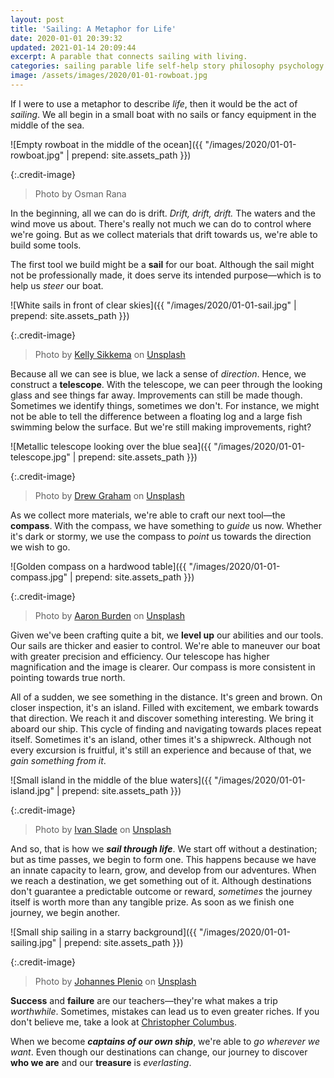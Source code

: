 ```yaml
---
layout: post
title: 'Sailing: A Metaphor for Life'
date: 2020-01-01 20:39:32
updated: 2021-01-14 20:09:44
excerpt: A parable that connects sailing with living.
categories: sailing parable life self-help story philosophy psychology
image: /assets/images/2020/01-01-rowboat.jpg
---
```


If I were to use a metaphor to describe _life_, then it would be the act of _sailing_. We all begin in a small boat with no sails or fancy equipment in the middle of the sea.

![Empty rowboat in the middle of the ocean]({{ "/images/2020/01-01-rowboat.jpg" | prepend: site.assets_path }})

{:.credit-image}

> Photo by Osman Rana

In the beginning, all we can do is drift. _Drift, drift, drift._ The waters and the wind move us about. There's really not much we can do to control where we're going. But as we collect materials that drift towards us, we're able to build some tools.

The first tool we build might be a **sail** for our boat. Although the sail might not be professionally made, it does serve its intended purpose&mdash;which is to help us _steer_ our boat.

![White sails in front of clear skies]({{ "/images/2020/01-01-sail.jpg" | prepend: site.assets_path }})

{:.credit-image}

> Photo by [Kelly Sikkema](https://unsplash.com/@kellysikkema) on [Unsplash](https://unsplash.com/photos/jinWKnH0m5A)

Because all we can see is blue, we lack a sense of _direction_. Hence, we construct a **telescope**. With the telescope, we can peer through the looking glass and see things far away. Improvements can still be made though. Sometimes we identify things, sometimes we don't. For instance, we might not be able to tell the difference between a floating log and a large fish swimming below the surface. But we're still making improvements, right?

![Metallic telescope looking over the blue sea]({{ "/images/2020/01-01-telescope.jpg" | prepend: site.assets_path }})

{:.credit-image}

> Photo by [Drew Graham](https://unsplash.com/@dizzyd718) on [Unsplash](https://unsplash.com/photos/_Sr03VSKIeg)

As we collect more materials, we're able to craft our next tool&mdash;the **compass**. With the compass, we have something to _guide_ us now. Whether it's dark or stormy, we use the compass to _point_ us towards the direction we wish to go.

![Golden compass on a hardwood table]({{ "/images/2020/01-01-compass.jpg" | prepend: site.assets_path }})

{:.credit-image}

> Photo by [Aaron Burden](https://unsplash.com/@aaronburden) on [Unsplash](https://unsplash.com/photos/NXt5PrOb_7U)

Given we've been crafting quite a bit, we **level up** our abilities and our tools. Our sails are thicker and easier to control. We're able to maneuver our boat with greater precision and efficiency. Our telescope has higher magnification and the image is clearer. Our compass is more consistent in pointing towards true north.

All of a sudden, we see something in the distance. It's green and brown. On closer inspection, it's an island. Filled with excitement, we embark towards that direction. We reach it and discover something interesting. We bring it aboard our ship. This cycle of finding and navigating towards places repeat itself. Sometimes it's an island, other times it's a shipwreck. Although not every excursion is fruitful, it's still an experience and because of that, we _gain something from it_.

![Small island in the middle of the blue waters]({{ "/images/2020/01-01-island.jpg" | prepend: site.assets_path }})

{:.credit-image}

> Photo by [Ivan Slade](https://unsplash.com/@flowinteractive) on [Unsplash](https://unsplash.com/photos/RdyMe8KQAV0)

And so, that is how we _**sail through life**_. We start off without a destination; but as time passes, we begin to form one. This happens because we have an innate capacity to learn, grow, and develop from our adventures. When we reach a destination, we get something out of it. Although destinations don't guarantee a predictable outcome or reward, _sometimes_ the journey itself is worth more than any tangible prize. As soon as we finish one journey, we begin another.

![Small ship sailing in a starry background]({{ "/images/2020/01-01-sailing.jpg" | prepend: site.assets_path }})

{:.credit-image}

> Photo by [Johannes Plenio](https://unsplash.com/@jplenio) on [Unsplash](https://unsplash.com/photos/DKix6Un55mw)

**Success** and **failure** are our teachers&mdash;they're what makes a trip _worthwhile_. Sometimes, mistakes can lead us to even greater riches. If you don't believe me, take a look at [Christopher Columbus](https://wikipedia.org/wiki/Christopher_Columbus).

When we become _**captains of our own ship**_, we're able to _go wherever we want_. Even though our destinations can change, our journey to discover **who we are** and our **treasure** is _everlasting_.
